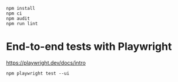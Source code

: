     npm install
    npm ci
    npm audit
    npm run lint
    
# End-to-end tests with Playwright

https://playwright.dev/docs/intro

    npm playwright test --ui